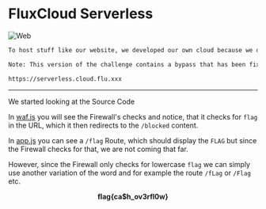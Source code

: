 # FluxCloud Serverless

![Web](https://img.shields.io/badge/Web--blue?style=for-the-badge) 

```txt
To host stuff like our website, we developed our own cloud because we do not trust the big evil corporations! Of course we use cutting edge technologies, like serverless. Since we know what we are doing, it is totally unhackable. If you want to try, you can check out the demo and if you can access the secret, you will even get a reward :)

Note: This version of the challenge contains a bypass that has been fixed in FluxCloud Serverless 2.0.

https://serverless.cloud.flu.xxx
```

---

We started looking at the Source Code

In <a href="./public/app/serverless/functions/waf.js">waf.js</a> you will see the Firewall's checks and notice, that it checks for `flag` in the URL, which it then redirects to the `/blocked` content.

In <a href="./public/app/serverless/functions/app.js">app.js</a> you can see a `/flag` Route, which should display the `FLAG` but since the Firewall checks for that, we are not coming that far.

However, since the Firewall only checks for lowercase `flag` we can simply use another variation of the word and for example the route `/fLag` or `/Flag` etc.

<p  align="center"><b>flag{ca$h_ov3rfl0w}</b></p>